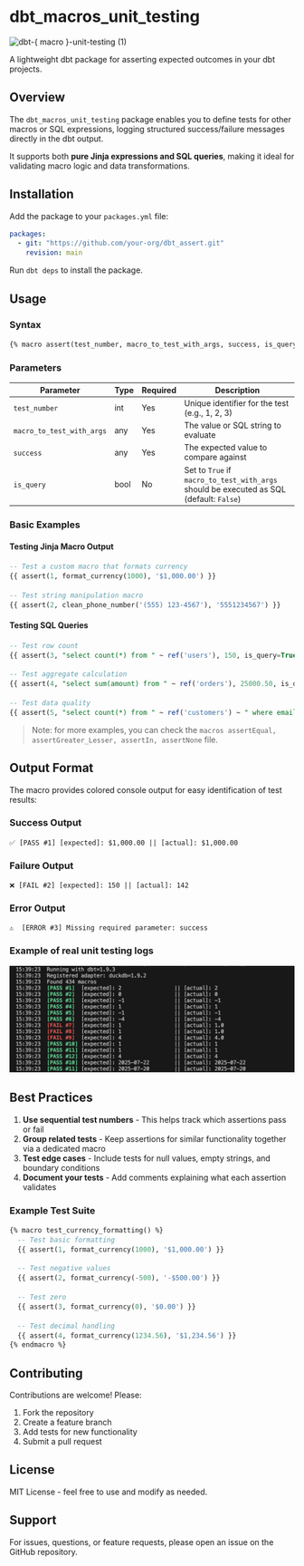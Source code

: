 # dbt_macros_unit_testing

<img width="1024" height="91" alt="dbt-{ macro }-unit-testing (1)" src="https://github.com/user-attachments/assets/4bab42eb-12c0-4b68-9925-04271c85b3f1" />

A lightweight dbt package for asserting expected outcomes in your dbt projects.

## Overview

The `dbt_macros_unit_testing` package enables you to define tests for other macros or SQL expressions, logging structured success/failure messages directly in the dbt output. 

It supports both **pure Jinja expressions and SQL queries**, making it ideal for validating macro logic and data transformations.

## Installation

Add the package to your `packages.yml` file:

```yaml
packages:
  - git: "https://github.com/your-org/dbt_assert.git"
    revision: main
```

Run `dbt deps` to install the package.

## Usage

### Syntax

```sql
{% macro assert(test_number, macro_to_test_with_args, success, is_query=False) %}
```

### Parameters

| Parameter | Type | Required | Description |
|-----------|------|----------|-------------|
| `test_number` | int | Yes | Unique identifier for the test (e.g., 1, 2, 3) |
| `macro_to_test_with_args` | any | Yes | The value or SQL string to evaluate |
| `success` | any | Yes | The expected value to compare against |
| `is_query` | bool | No | Set to `True` if `macro_to_test_with_args` should be executed as SQL (default: `False`) |

### Basic Examples

#### Testing Jinja Macro Output

```sql
-- Test a custom macro that formats currency
{{ assert(1, format_currency(1000), '$1,000.00') }}

-- Test string manipulation macro
{{ assert(2, clean_phone_number('(555) 123-4567'), '5551234567') }}
```

#### Testing SQL Queries

```sql
-- Test row count
{{ assert(3, "select count(*) from " ~ ref('users'), 150, is_query=True) }}

-- Test aggregate calculation
{{ assert(4, "select sum(amount) from " ~ ref('orders'), 25000.50, is_query=True) }}

-- Test data quality
{{ assert(5, "select count(*) from " ~ ref('customers') ~ " where email is null", 0, is_query=True) }}
```

> Note: for more examples, you can check the `macros assertEqual, assertGreater_Lesser, assertIn, assertNone`  file.

## Output Format

The macro provides colored console output for easy identification of test results:

### Success Output
```
✅ [PASS #1] [expected]: $1,000.00 || [actual]: $1,000.00
```

### Failure Output
```
❌ [FAIL #2] [expected]: 150 || [actual]: 142
```

### Error Output
```
⚠️  [ERROR #3] Missing required parameter: success
```

### Example of real unit testing logs

![Real logs from dbt](logs_example.png)

## Best Practices

1. **Use sequential test numbers** - This helps track which assertions pass or fail
2. **Group related tests** - Keep assertions for similar functionality together via a dedicated macro
3. **Test edge cases** - Include tests for null values, empty strings, and boundary conditions
4. **Document your tests** - Add comments explaining what each assertion validates

### Example Test Suite

```sql
{% macro test_currency_formatting() %}
  -- Test basic formatting
  {{ assert(1, format_currency(1000), '$1,000.00') }}
  
  -- Test negative values
  {{ assert(2, format_currency(-500), '-$500.00') }}
  
  -- Test zero
  {{ assert(3, format_currency(0), '$0.00') }}
  
  -- Test decimal handling
  {{ assert(4, format_currency(1234.56), '$1,234.56') }}
{% endmacro %}
```

## Contributing

Contributions are welcome! Please:

1. Fork the repository
2. Create a feature branch
3. Add tests for new functionality
4. Submit a pull request

## License

MIT License - feel free to use and modify as needed.

## Support

For issues, questions, or feature requests, please open an issue on the GitHub repository.

